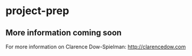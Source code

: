 # project-prep

## More information coming soon

For more information on Clarence Dow-Spielman: http://clarencedow.com
